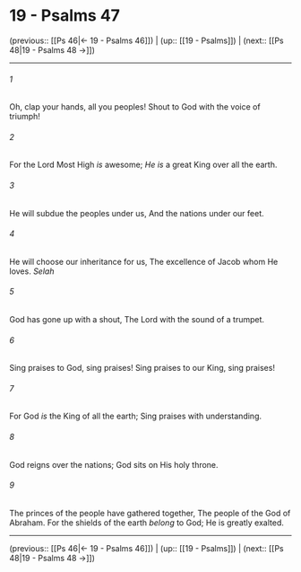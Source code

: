 # 19 - Psalms 47

(previous:: [[Ps 46|← 19 - Psalms 46]]) | (up:: [[19 - Psalms]]) | (next:: [[Ps 48|19 - Psalms 48 →]])

***


###### 1 
Oh, clap your hands, all you peoples! Shout to God with the voice of triumph! 

###### 2 
For the Lord Most High _is_ awesome; _He is_ a great King over all the earth. 

###### 3 
He will subdue the peoples under us, And the nations under our feet. 

###### 4 
He will choose our inheritance for us, The excellence of Jacob whom He loves. _Selah_ 

###### 5 
God has gone up with a shout, The Lord with the sound of a trumpet. 

###### 6 
Sing praises to God, sing praises! Sing praises to our King, sing praises! 

###### 7 
For God _is_ the King of all the earth; Sing praises with understanding. 

###### 8 
God reigns over the nations; God sits on His holy throne. 

###### 9 
The princes of the people have gathered together, The people of the God of Abraham. For the shields of the earth _belong_ to God; He is greatly exalted.

***

(previous:: [[Ps 46|← 19 - Psalms 46]]) | (up:: [[19 - Psalms]]) | (next:: [[Ps 48|19 - Psalms 48 →]])
